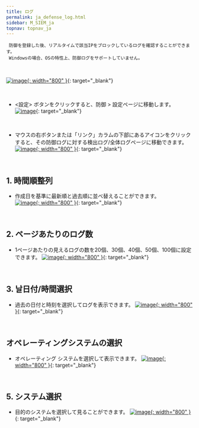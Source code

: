 ```yaml
---
title: ログ
permalink: ja_defense_log.html
sidebar: M_SIEM_ja
topnav: topnav_ja
---
```


     防御を登録した後、リアルタイムで該当IPをブロックしているログを確認することができます。
     Windowsの場合、OSの特性上、防御ログをサポートしていません。

<br />

[![image](/docs/images/Manual/siem/log/1.png){: width="800" }](/docs/images/Manual/siem/log/1.png){: target="_blank"}

<br />

- <設定> ボタンをクリックすると、防御 > 設定ページに移動します。
[![image](/docs/images/Manual/siem/log/2.png)](/docs/images/Manual/siem/log/2.png){: target="_blank"}

<br />

- マウスの右ボタンまたは「リンク」カラムの下部にあるアイコンをクリックすると、その防御ログに対する検出ログ/全体ログページに移動できます。
 [![image](/docs/images/Manual/siem/log/3.png){: width="800" }](/docs/images/Manual/siem/log/3.png){: target="_blank"}

<br />

## 1. 時間順整列
- 作成日を基準に最新順と過去順に並べ替えることができます。  
[![image](/docs/images/Manual/siem/log/4.png){: width="800" }](/docs/images/Manual/siem/log/4.png){: target="_blank"}
 
<br />

## 2. ページあたりのログ数
- 1ページあたりの見えるログの数を20個、30個、40個、50個、100個に設定できます。
[![image](/docs/images/Manual/siem/log/5.png){: width="800" }](/docs/images/Manual/siem/log/5.png){: target="_blank"}
 
<br />

## 3. 날日付/時間選択
- 過去の日付と時刻を選択してログを表示できます。
[![image](/docs/images/Manual/siem/log/6.png){: width="800" }](/docs/images/Manual/siem/log/6.png){: target="_blank"}
 
<br />

## オペレーティングシステムの選択
- オペレーティング システムを選択して表示できます。
[![image](/docs/images/Manual/siem/log/7.png){: width="800" }](/docs/images/Manual/siem/log/7.png){: target="_blank"}
 
<br />

## 5.  システム選択
- 目的のシステムを選択して見ることができます。 
[![image](/docs/images/Manual/siem/log/8.png){: width="800" }](/docs/images/Manual/siem/log/8.png){: target="_blank"}